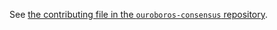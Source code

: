 See [the contributing file in the `ouroboros-consensus` repository](
https://github.com/input-output-hk/ouroboros-consensus/blob/main/CONTRIBUTING.md).